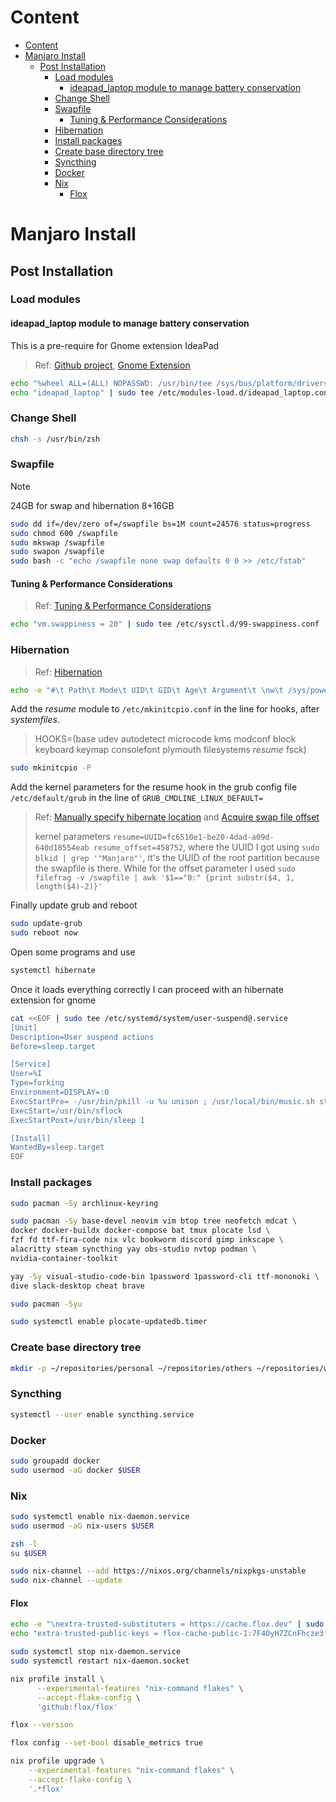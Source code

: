 # Content

- [Content](#content)
- [Manjaro Install](#manjaro-install)
  - [Post Installation](#post-installation)
    - [Load modules](#load-modules)
      - [ideapad\_laptop module to manage battery conservation](#ideapad_laptop-module-to-manage-battery-conservation)
    - [Change Shell](#change-shell)
    - [Swapfile](#swapfile)
      - [Tuning \& Performance Considerations](#tuning--performance-considerations)
    - [Hibernation](#hibernation)
    - [Install packages](#install-packages)
    - [Create base directory tree](#create-base-directory-tree)
    - [Syncthing](#syncthing)
    - [Docker](#docker)
    - [Nix](#nix)
      - [Flox](#flox)

# Manjaro Install

## Post Installation

### Load modules

#### ideapad_laptop module to manage battery conservation

This is a pre-require for Gnome extension IdeaPad

> Ref: [Github project](https://github.com/laurento/gnome-shell-extension-ideapad#additional-required-settings), [Gnome Extension](https://extensions.gnome.org/extension/2992/ideapad/)

```bash
echo "%wheel ALL=(ALL) NOPASSWD: /usr/bin/tee /sys/bus/platform/drivers/ideapad_acpi/VPC????\:??/conservation_mode" | sudo tee/etc/sudoers.d/20-ideapad
echo "ideapad_laptop" | sudo tee /etc/modules-load.d/ideapad_laptop.conf
```

### Change Shell

```bash
chsh -s /usr/bin/zsh
```

### Swapfile

> [!NOTE]
> 24GB for swap and hibernation 8+16GB

```bash
sudo dd if=/dev/zero of=/swapfile bs=1M count=24576 status=progress
sudo chmod 600 /swapfile
sudo mkswap /swapfile
sudo swapon /swapfile
sudo bash -c "echo /swapfile none swap defaults 0 0 >> /etc/fstab"
```

#### Tuning & Performance Considerations

> Ref: [Tuning & Performance Considerations](https://wiki.manjaro.org/index.php/Swap#Tuning_.26_Performance_Considerations)

```bash
echo "vm.swappiness = 20" | sudo tee /etc/sysctl.d/99-swappiness.conf
```

### Hibernation

> Ref: [Hibernation](https://wiki.archlinux.org/title/Power_management/Suspend_and_hibernate#Hibernation)

```bash
echo -e "#\t Path\t Mode\t UID\t GID\t Age\t Argument\t \nw\t /sys/power/image_size\t -\t -\t -\t -\t 17179869184" | sudo tee /etc/tmpfiles.d/hibernation_image_size.conf
```

Add the *resume* module to `/etc/mkinitcpio.conf` in the line for hooks, after *systemfiles*.

> HOOKS=(base udev autodetect microcode kms modconf block keyboard keymap consolefont plymouth filesystems *resume* fsck)

```bash
sudo mkinitcpio -P
```

Add the kernel parameters for the resume hook in the grub config file `/etc/default/grub` in the line of `GRUB_CMDLINE_LINUX_DEFAULT=`

> Ref: [Manually specify hibernate location](https://wiki.archlinux.org/title/Power_management/Suspend_and_hibernate#Manually_specify_hibernate_location) and [Acquire swap file offset](https://wiki.archlinux.org/title/Power_management/Suspend_and_hibernate#Acquire_swap_file_offset)
>
> kernel parameters `resume=UUID=fc6510e1-be20-4dad-a09d-640d18554eab resume_offset=458752`, where the UUID I got using `sudo blkid | grep '"Manjaro"'`, it's the UUID of the root partition because the swapfile is there.
> While for the offset parameter I used `sudo filefrag -v /swapfile | awk '$1=="0:" {print substr($4, 1, length($4)-2)}'`

Finally update grub and reboot

```bash
sudo update-grub
sudo reboot now
```

Open some programs and use

```bash
systemctl hibernate
```

Once it loads everything correctly I can proceed with an hibernate extension for gnome

```bash
cat <<EOF | sudo tee /etc/systemd/system/user-suspend@.service
[Unit]
Description=User suspend actions
Before=sleep.target

[Service]
User=%I
Type=forking
Environment=DISPLAY=:0
ExecStartPre= -/usr/bin/pkill -u %u unison ; /usr/local/bin/music.sh stop
ExecStart=/usr/bin/sflock
ExecStartPost=/usr/bin/sleep 1

[Install]
WantedBy=sleep.target
EOF
```

### Install packages

```bash
sudo pacman -Sy archlinux-keyring
```

```bash
sudo pacman -Sy base-devel neovim vim btop tree neofetch mdcat \
docker docker-buildx docker-compose bat tmux plocate lsd \
fzf fd ttf-fira-code nix vlc bookworm discord gimp inkscape \
alacritty steam syncthing yay obs-studio nvtop podman \
nvidia-container-toolkit
```

```bash
yay -Sy visual-studio-code-bin 1password 1password-cli ttf-mononoki \
dive slack-desktop cheat brave
```

```bash
sudo pacman -Syu
```

```bash
sudo systemctl enable plocate-updatedb.timer
```

### Create base directory tree

```bash
mkdir -p ~/repositories/personal ~/repositories/others ~/repositories/work ~/repositories/use ~/.config
```

### Syncthing

```bash
systemctl --user enable syncthing.service
```

### Docker

```bash
sudo groupadd docker
sudo usermod -aG docker $USER
```

### Nix

```bash
sudo systemctl enable nix-daemon.service
sudo usermod -aG nix-users $USER
```

```bash
zsh -l
su $USER
```

```bash
sudo nix-channel --add https://nixos.org/channels/nixpkgs-unstable
sudo nix-channel --update
```

#### Flox

```bash
echo -e "\nextra-trusted-substituters = https://cache.flox.dev" | sudo tee -a /etc/nix/nix.conf
echo "extra-trusted-public-keys = flox-cache-public-1:7F4OyH7ZCnFhcze3fJdfyXYLQw/aV7GEed86nQ7IsOs=" | sudo tee -a /etc/nix/nix.conf
```

```bash
sudo systemctl stop nix-daemon.service
sudo systemctl restart nix-daemon.socket
```

```bash
nix profile install \
      --experimental-features "nix-command flakes" \
      --accept-flake-config \
      'github:flox/flox'
```

```bash
flox --version
```

```bash
flox config --set-bool disable_metrics true
```

```bash
nix profile upgrade \
    --experimental-features "nix-command flakes" \
    --accept-flake-config \
    '.*flox'
```
